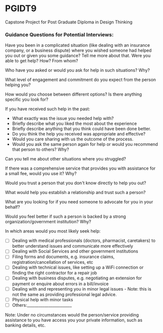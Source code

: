 # PGIDT9
Capstone Project for Post Graduate Diploma in Design Thinking

### Guidance Questions for Potential Interviews:

Have you been in a  complicated situation (like dealing with an insurance company, or a business dispute) where you wished someone had helped you out or given you some guidance? Tell me more about that. Were you able to get help? How? From whom?

Who have you asked or would you ask for help in such situations? Why?

What level of engagement and commitment do you expect from the person helping you?

How would you choose between different options? Is there anything specific you look for?

If you have received such help in the past:
- What exactly was the issue you needed help with?
- Briefly describe what you liked the most about the experience
- Briefly describe anything that you think could have been done better.
- Do you think the help you received was appropriate and effective?
- Would you care sharing with us the outcome of the process.
- Would you ask the same person again for help or would you recommend that person to others? Why?

Can you tell me about other situations where you struggled?

If there was a comprehensive service that provides you with assistance for a small fee, would you use it? Why?

Would you trust a person that you don't know directly to help you out?

What would help you establish a relationship and trust such a person?

What are you looking for if you need someone to advocate for you in your behalf?

Would you feel better if such a person is backed by a strong organization/government institution? Why?

In which areas would you most likely seek help:
- [ ] Dealing with medical professionals (doctors, pharmacist, caretakers) to better understand issues and communicate more effectively
- [ ] Dealing with Social Services and other government institutions
- [ ] Filing forms and documents, e.g. insurance claims, registration/cancellation of services, etc
- [ ] Dealing with technical issues, like setting up a WiFi connection or finding the right contractor for a repair job
- [ ] Dealing with business disputes, e.g. negotiating an extension for payment or enquire about errors in a bill/invoice
- [ ] Dealing with and representing you in minor legal issues - Note: this is not the same as providing professional legal advice.
- [ ] Physical help with minor tasks
- [ ] Others:_______________________

Note: Under no circumstances would the person/service providing assistance to you have access you your private information, such as banking details, etc.
